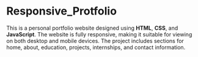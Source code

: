 # Responsive_Protfolio
 This is a personal portfolio website designed using **HTML**, **CSS**, and **JavaScript**. The website is fully responsive, making it suitable for viewing on both desktop and mobile devices. The project includes sections for home, about, education, projects, internships, and contact information.
